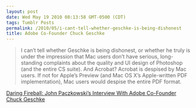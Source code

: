 ```yaml
---
layout: post
date: Wed May 19 2010 08:13:58 GMT-0500 (CDT)
tags: Tumblr Posts
permalink: /2010/05/i-cant-tell-whether-geschke-is-being-dishonest
title: Adobe Co-Founder Chuck Geschke
---
```


> I can’t tell whether Geschke is being dishonest, or whether he truly is under the impression that Mac users don’t have serious, long-standing complaints about the quality and UI design of Photoshop (and the entire CS suite). And Acrobat? Acrobat is despised by Mac users. If not for Apple’s Preview (and Mac OS X’s Apple-written PDF implementation), Mac users would despise the entire PDF format.

[Daring Fireball: John Paczkowski’s Interview With Adobe Co-Founder Chuck Geschke](http://daringfireball.net/2010/05/paczkowski_geschke)
